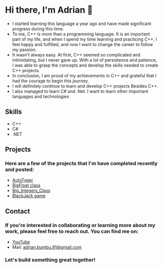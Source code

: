 # Hi there, I'm Adrian 👋
- I started learning this language a year ago and have made significant progress during this time. <br>
- To me, C++ is more than a programming language. It is an important part of my life, and when I spend my time learning and practicing C++, I feel happy and fulfilled, and now I want to change the career to follow my passion. <br>
- It wasn't always easy. At first, C++ seemed so complicated and intimidating, but I never gave up. With a lot of persistence and patience, I was able to grasp the concepts and develop the skills needed to create C++ projects. <br>
- In conclusion, I am proud of my achievements in C++ and grateful that I had the courage to begin this journey. <br>
- I will definitely continue to learn and develop C++ projects Besides C++.<br>  
- I also managed to learn C# and .Net. I want to learn other important languages and technologies <br>
## Skills
- C++
- C#
- .NET
## Projects
### Here are a few of the projects that I'm have completed recently and posted:

* [AutoTyper](https://github.com/boroboatza/AutoTyper)
* [BigFloat class](https://github.com/boroboatza/BigFloat)
* [Big_Integers_Class](https://github.com/boroboatza/Big_Integers_Class)
* [BlackJack game](https://github.com/boroboatza/BlackJack)<br>
## Contact
### If you're interested in collaborating or learning more about my work, please feel free to reach out. You can find me on:

* [YouTube](https://www.youtube.com/@datahub4326)
* Mail: adrian.bumbu.91@gmail.com <br>
### Let's build something great together!
